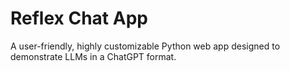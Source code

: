 # Reflex Chat App

A user-friendly, highly customizable Python web app designed to demonstrate LLMs in a ChatGPT format.
